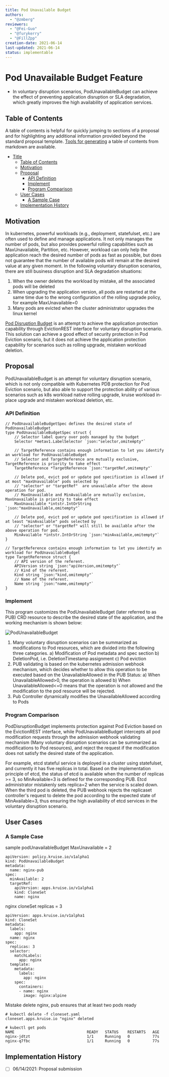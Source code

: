 ```yaml
---
title: Pod Unavailable Budget
authors:
  - "@zmberg"
reviewers:
  - "@Fei-Guo"
  - "@furykerry"
  - "@FillZpp"
creation-date: 2021-06-14
last-updated: 2021-06-14
status: implementable
---
```


# Pod Unavailable Budget Feature

- In voluntary disruption scenarios, PodUnavailableBudget can achieve the effect of preventing application disruption or SLA degradation, which greatly improves the high availability of application services.

## Table of Contents

A table of contents is helpful for quickly jumping to sections of a proposal and for highlighting
any additional information provided beyond the standard proposal template.
[Tools for generating](https://github.com/ekalinin/github-markdown-toc) a table of contents from markdown are available.

- [Title](#title)
  - [Table of Contents](#table-of-contents)
  - [Motivation](#motivation)
  - [Proposal](#proposal)
    - [API Definition](#api-definition)
    - [Implement](#implement)
    - [Program Comparison](#program-comparison)
  - [User Cases](#user-cases)
    - [A Sample Case](#a-sample-case)
  - [Implementation History](#implementation-history)

## Motivation

In kubernetes, powerful workloads (e.g., deployment, statefulset, etc.) are often used to define and manage applications. It not only manages the number of pods, but also provides powerful rolling capabilities such as MaxUnavailable, Partition, etc. However, workload can only help the application reach the desired number of pods as fast as possible, but does not guarantee that the number of available pods will remain at the desired value at any given moment. In the following voluntary disruption scenarios, there are still business disruption and SLA degradation situations:
1. When the owner deletes the workload by mistake, all the associated pods will be deleted
2. When upgrading the application version, all pods are restarted at the same time due to the wrong configuration of the rolling upgrade policy, for example MaxUnavailable=0
3. Many pods are evicted when the cluster administrator upgrades the linux kernel

[Pod Disruption Budget](https://kubernetes.io/docs/concepts/workloads/pods/disruptions/) is an attempt to achieve the application protection capability through EvictionREST interface for voluntary disruption scenario. This solution can achieve a good effect of security protection in Pod Eviction scenario, but it does not achieve the application protection capability for scenarios such as rolling upgrade, mistaken workload deletion.

## Proposal
PodUnavailableBudget is an attempt for voluntary disruption scenario, which is not only compatible with Kubernetes PDB protection for Pod Eviction scenario, but also able to support the protection ability of various scenarios such as k8s workload native rolling upgrade, kruise workload in-place upgrade and mistaken workload deletion, etc.
### API Definition
```
// PodUnavailableBudgetSpec defines the desired state of PodUnavailableBudget
type PodUnavailableBudgetSpec struct {
	// Selector label query over pods managed by the budget
	Selector *metav1.LabelSelector `json:"selector,omitempty"`

	// TargetReference contains enough information to let you identify an workload for PodUnavailableBudget
	// Selector and TargetReference are mutually exclusive, TargetReference is priority to take effect
	TargetReference *TargetReference `json:"targetRef,omitempty"`

	// Delete pod, evict pod or update pod specification is allowed if at most "maxUnavailable" pods selected by
	// "selector" or "targetRef"  are unavailable after the above operation for pod.
	// MaxUnavailable and MinAvailable are mutually exclusive, MaxUnavailable is priority to take effect
	MaxUnavailable *intstr.IntOrString `json:"maxUnavailable,omitempty"`

	// Delete pod, evict pod or update pod specification is allowed if at least "minAvailable" pods selected by
	// "selector" or "targetRef" will still be available after the above operation for pod.
	MinAvailable *intstr.IntOrString `json:"minAvailable,omitempty"`
}

// TargetReference contains enough information to let you identify an workload for PodUnavailableBudget
type TargetReference struct {
	// API version of the referent.
	APIVersion string `json:"apiVersion,omitempty"`
	// Kind of the referent.
	Kind string `json:"kind,omitempty"`
	// Name of the referent.
	Name string `json:"name,omitempty"`
}
```

### Implement
This program customizes the PodUnavailableBudget (later referred to as PUB) CRD resource to describe the desired state of the application, and the working mechanism is shown below:

![PodUnavailableBudget](../img/podUnavailableBudget.png)

1. Many voluntary disruption scenarios can be summarized as modifications to Pod resources, which are divided into the following three categories.
    a) Modification of Pod metadata and spec section
    b) DeletionPod, i.e. DeletionTimestamp assignment
    c) Pod eviction
2. PUB validating is based on the kubernetes admission webhook mechanism, which decides whether to allow this operation to be executed based on the UnavailableAllowed in the PUB Status:
    a) When UnavailableAllowed>0, the operation is allowed
    b) When UnavailableAllowed<=0 means that the operation is not allowed and the modification to the pod resource will be rejected.
3. Pub Controller dynamically modifies the UnavailableAllowed according to Pods

### Program Comparison
PodDisruptionBudget implements protection against Pod Eviction based on the EvictionREST interface, while PodUnavailableBudget intercepts all pod modification requests through the admission webhook validating mechanism (Many voluntary disruption scenarios can be summarized as modifications to Pod resources), and reject the request if the modification does not satisfy the desired state of the application.

For example, etcd stateful service is deployed in a cluster using statefulset, and currently it has five replicas in total. Based on the implementation principle of etcd, the status of etcd is available when the number of replicas >= 3, so MinAvailable=3 is defined for the corresponding PUB. Etcd administrator mistakenly sets replica=2 when the service is scaled down. When the third pod is deleted, the PUB webhook rejects the replicaset controller's request to delete the pod according to the expected state of MinAvailable=3, thus ensuring the high availability of etcd services in the voluntary disruption scenario.
## User Cases
### A Sample Case
sample podUnavailableBudget MaxUnavailable = 2
```
apiVersion: policy.kruise.io/v1alpha1
kind: PodUnavailableBudget
metadata:
  name: nginx-pub
spec:
  minAvailable: 2
  targetRef:
    apiVersion: apps.kruise.io/v1alpha1
    kind: CloneSet
    name: nginx
```

nginx cloneSet replicas = 3
```
apiVersion: apps.kruise.io/v1alpha1
kind: CloneSet
metadata:
  labels:
    app: nginx
  name: nginx
spec:
  replicas: 3
  selector:
    matchLabels:
      app: nginx
  template:
    metadata:
      labels:
        app: nginx
    spec:
      containers:
      - name: nginx
        image: nginx:alpine
```

Mistake delete nginx, pub ensures that at least two pods ready
```
# kubectl delete -f cloneset.yaml
cloneset.apps.kruise.io "nginx" deleted

# kubectl get pods
NAME                                READY   STATUS    RESTARTS   AGE
nginx-jdtzt                         1/1     Running   0          77s
nginx-q7fbc                         1/1     Running   0          77s
```

## Implementation History

- [ ] 06/14/2021: Proposal submission
